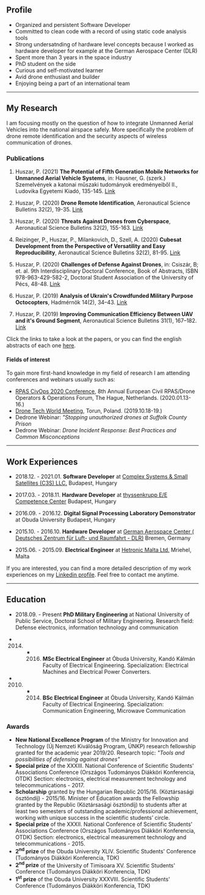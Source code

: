 ## Profile

* Organized and persistent Software Developer
* Committed to clean code with a record of using static code analysis tools
* Strong undersatnding of hardware level concepts because I worked as hardware developer for example at the German Aerospace Center (DLR)
* Spent more than 3 years in the space industry
* PhD student on the side
* Curious and self-motivated learner
* Avid drone enthusiast and builder
* Enjoying being a part of an international team

---
## My Research

I am focusing mostly on the question of how to integrate Unmanned Aerial Vehicles into the national airspace safely. More specifically the problem of drone remote identification and the security aspects of wireless communication of drones.

### Publications

1. Huszar, P. (2021) **The Potential of Fifth Generation Mobile Networks for Unmanned Aerial Vehicle Systems**, in: Hausner, G. (szerk.) Szemelvények a katonai műszaki tudományok eredményeiből II., Ludovika Egyetemi Kiadó, 135-145. [Link](https://nkerepo.uninke.hu/xmlui/bitstream/handle/123456789/16208/905_KDMI_II_hallgatoi_tanulmanykotet.pdf#page=136)

2. Huszar, P. (2020) **Drone Remote Identification**, Aeronautical Science Bulletins 32(2), 19-35. [Link](https://folyoirat.ludovika.hu/index.php/reptudkoz/article/view/1246/4236)

3. Huszar, P. (2020) **Threats Against Drones from Cyberspace**, Aeronautical Science Bulletins 32(2), 155-163. [Link](https://folyoirat.ludovika.hu/index.php/reptudkoz/article/view/1506/4245)

4. Reizinger, P., Huszar, P., Milankovich, D., Szell, A. (2020) **Cubesat Development from the Perspective of Versatility and Easy Reproducibility**, Aeronautical Science Bulletins 32(2), 81-95. [Link](https://folyoirat.ludovika.hu/index.php/reptudkoz/article/view/4454/4240)

5. Huszar, P. (2020) **Challenges of Defense Against Drones**, in: Csiszár, B; et. al. 9th Interdisciplinary Doctoral Conference, Book of Abstracts, ISBN 978-963-429-582-2, Doctoral Student Association of the University of Pécs, 48-48. [Link](http://phdpecs.hu/userfiles/files/IDK2020%20Book%20of%20Abstracts%20final.pdf#page=48)

6. Huszar, P. (2019) **Analysis of Ukrain's Crowdfunded Military Purpose Octocopters**, Hadmérnök 14(2), 34–43. [Link](http://hadmernok.hu/192_03_huszar.pdf)

7. Huszar, P. (2019) **Improving Communication Efficiency Between UAV and it's Ground Segment**, Aeronautical Science Bulletins 31(1), 167–182. [Link](https://folyoirat.ludovika.hu/index.php/reptudkoz/article/view/276/43)

Click the links to take a look at the papers, or you can find the english abstracts of each one [here](/publications.md).


#### Fields of interest

To gain more first-hand knowledge in my field of research I am attending conferences and webinars usually such as:

 * [RPAS CivOps 2020 Conference](https://rpas-civops.com/), 8th Annual European Civil RPAS/Drone Operators & Operations Forum, The Hague, Netherlands. (2020.01.13-16.)
 * [Drone Tech World Meeting](https://dronetech-poland.com/?lang=en), Torun, Poland. (2019.10.18-19.)
 * Dedrone Webinar: *"Stopping unauthorized drones at Suffolk County Prison*
 * Dedrone Webinar: *Drone Incident Response: Best Practices and Common Misconceptions*

---
## Work Experiences

* 2018.12. - 2021.01. **Software Developer** at [Complex Systems & Small Satellites (C3S) LLC.](https://www.c3s.hu/) Budapest, Hungary

* 2017.03. - 2018.11. **Hardware Developer** at [thyssenkrupp E/E Competence Center](https://www.thyssenkrupp.hu/en/sites/budapest) Budapest, Hungary

* 2016.09. - 2016.12. **Digital Signal Processing Laboratory Demonstrator** at Obuda University Budapest, Hungary

* 2015.10. - 2016.10. **Hardware Developer**  at [German Aerospace Center ( Deutsches Zentrum für Luft- und Raumfahrt - DLR)](https://www.dlr.de/content/de/standort/bremen.html) Bremen, Germany

* 2015.06. - 2015.09. **Electrical Engineer** at [Hetronic Malta Ltd.](https://www.hetronic.com/) Mriehel, Malta

If you are interested, you can find a more detailed description of my work experiences on my [Linkedin profile](https://www.linkedin.com/in/huszar-peter/). Feel free to contact me anytime. 

---
## Education

* 2018.09. - Present **PhD Military Engineering** at National University of Public Service, Doctoral School of Military Engineering. Research field: Defense electronics, information technology and communication

* 2014. - 2016. **MSc Electrical Engineer** at Óbuda University, Kandó Kálmán Faculty of Electrical Engineering. Specialization: Electrical Machines and Electrical Power Converters.

* 2010. - 2014. **BSc Electrical Engineer** at Óbuda University, Kandó Kálmán Faculty of Electrical Engineering. Specialization: Communication Engineering, Microwave Communication

### Awards

* **New National Excellence Program** of the Ministry for Innovation and Technology (Új Nemzeti Kiválóság Program, ÚNKP) research fellowship granted for the academic year 2019/20. Research topic: *"Tools and possibilities of defensing against drones"*
* **Special prize** of the XXXIII. National Conference of Scientific Students' Associations Conference (Országos Tudományos Diákköri Konferencia, OTDK) Section: electronics, electrical measurement technology and telecommunications - 2017.
* **Scholarship** granted by the Hungarian Republic 2015/16. (Köztársasági ösztöndíj) - 2015/16. Minister of Education awards the Fellowship granted by the Republic (Köztársasági ösztöndíj) to students after at least two semesters of outstanding academic/professional achievement, working with unique success in the scientific students’ circle.
* **Special prize** of the XXXII. National Conference of Scientific Students' Associations Conference (Országos Tudományos Diákköri Konferencia, OTDK) Section: electronics, electrical measurement technology and telecommunications - 2015.
* **2<sup>nd</sup> prize** of the Obuda University XLIV. Scientific Students' Conference (Tudományos Diákköri Konferencia, TDK)
* **2<sup>nd</sup> prize** of the University of Timisoara XV. Scientific Students' Conference (Tudományos Diákköri Konferencia, TDK)
* **1<sup>st</sup> prize** of the Obuda University XXXVIII. Scientific Students' Conference (Tudományos Diákköri Konferencia, TDK)
